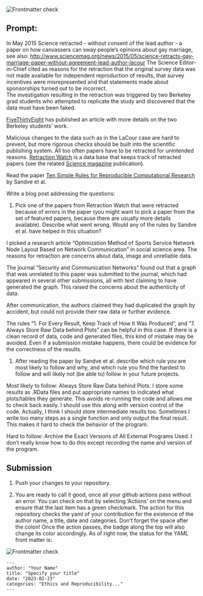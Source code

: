 ![Frontmatter
check](https://github.com/Stat585-at-ISU/Blog-5/actions/workflows/check-yaml.yaml/badge.svg)

## Prompt:

In May 2015 Science retracted - without consent of the lead author - a
paper on how canvassers can sway people’s opinions about gay marriage,
see also:
<http://www.sciencemag.org/news/2015/05/science-retracts-gay-marriage-paper-without-agreement-lead-author-lacour>
The Science Editor-in-Chief cited as reasons for the retraction that the
original survey data was not made available for independent reproduction
of results, that survey incentives were misrepresented and that
statements made about sponsorships turned out to be incorrect.<br> The
investigation resulting in the retraction was triggered by two Berkeley
grad students who attempted to replicate the study and discovered that
the data must have been faked.

[FiveThirtyEight](https://fivethirtyeight.com/features/how-two-grad-students-uncovered-michael-lacour-fraud-and-a-way-to-change-opinions-on-transgender-rights/)
has published an article with more details on the two Berkeley students’
work.

Malicious changes to the data such as in the LaCour case are hard to
prevent, but more rigorous checks should be built into the scientific
publishing system. All too often papers have to be retracted for
unintended reasons. [Retraction Watch](https://retractionwatch.com/) is
a data base that keeps track of retracted papers (see the related
[Science
magazine](https://www.sciencemag.org/news/2018/10/what-massive-database-retracted-papers-reveals-about-science-publishing-s-death-penalty)
publication).

Read the paper [Ten Simple Rules for Reproducible Computational
Research](https://journals.plos.org/ploscompbiol/article?id=10.1371/journal.pcbi.1003285)
by Sandve et al.

Write a blog post addressing the questions:

1.  Pick one of the papers from Retraction Watch that were retracted
    because of errors in the paper (you might want to pick a paper from
    the set of featured papers, because there are usually more details
    available). Describe what went wrong. Would any of the rules by
    Sandve et al. have helped in this situation?

I picked a research article “Optimization Method of Sports Service
Network Node Layout Based on Network Communication” in social science
area. The reasons for retraction are concerns about data, image and
unreliable data.

The journal “Security and Communication Networks” found out that a graph
that was unrelated to this paper was submitted to the journal, which had
appeared in several other submissions, all with text claiming to have
generated the graph. This raised the concerns about the authenticity of
data.

After communication, the authors claimed they had duplicated the graph
by accident, but could not provide their raw data or further evidence.

The rules “1. For Every Result, Keep Track of How It Was Produced”, and
“7. Always Store Raw Data behind Plots” can be helpful in this case. If
there is a clean record of data, code and generated files, this kind of
mistake may be avoided. Even if a submission mistake happens, there
could be evidence for the correctness of the results.

1.  After reading the paper by Sandve et al. describe which rule you are
    most likely to follow and why, and which rule you find the hardest
    to follow and will likely not (be able to) follow in your future
    projects.

Most likely to follow: Always Store Raw Data behind Plots. I store some
results as .RData files and put appropriate names to indicated what
plots/tables they generate. This avoids re-running the code and allows
me to check back easily. I should use this along with version control of
the code. Actually, I think I should store intermediate results too.
Sometimes I write too many steps as a single function and only output
the final result. This makes it hard to check the behavior of the
program.

Hard to follow: Archive the Exact Versions of All External Programs
Used. I don’t really know how to do this except recording the name and
version of the program.

## Submission

1.  Push your changes to your repository.

2.  You are ready to call it good, once all your github actions pass
    without an error. You can check on that by selecting ‘Actions’ on
    the menu and ensure that the last item has a green checkmark. The
    action for this repository checks the yaml of your contribution for
    the existence of the author name, a title, date and categories.
    Don’t forget the space after the colon! Once the action passes, the
    badge along the top will also change its color accordingly. As of
    right now, the status for the YAML front matter is:

![Frontmatter
check](https://github.com/Stat585-at-ISU/Blog-5/actions/workflows/check-yaml.yaml/badge.svg)

    ---
    author: "Your Name"
    title: "Specify your title"
    date: "2023-02-23"
    categories: "Ethics and Reproducibility..."
    ---
